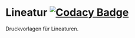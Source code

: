 # Lineatur [![Codacy Badge](https://api.codacy.com/project/badge/Grade/1771a7bfbaef45f281e08ebee8fc2d10)](https://www.codacy.com/app/github-ariel/lineatur?utm_source=github.com&amp;utm_medium=referral&amp;utm_content=admiralsmaster/lineatur&amp;utm_campaign=Badge_Grade)
Druckvorlagen für Lineaturen.
